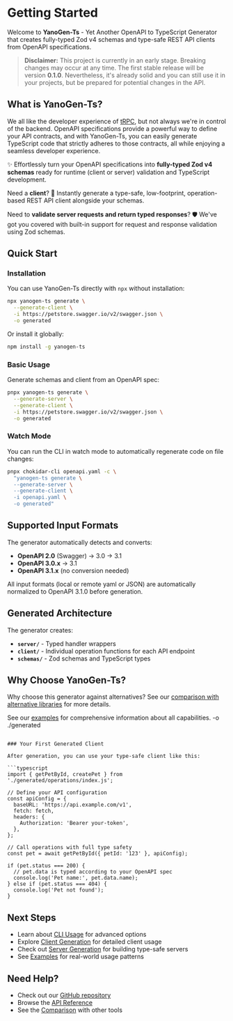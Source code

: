 # Getting Started

Welcome to **YanoGen-Ts** - Yet Another OpenAPI to TypeScript Generator that creates fully-typed Zod v4 schemas and type-safe REST API clients from OpenAPI specifications.

> **Disclaimer:** This project is currently in an early stage. Breaking changes may occur at any time. The first stable release will be version **0.1.0**. Nevertheless, it's already solid and you can still use it in your projects, but be prepared for potential changes in the API.

## What is YanoGen-Ts?

We all like the developer experience of [tRPC](https://trpc.io/), but not always we're in control of the backend. OpenAPI specifications provide a powerful way to define your API contracts, and with YanoGen-Ts, you can easily generate TypeScript code that strictly adheres to those contracts, all while enjoying a seamless developer experience.

✨ Effortlessly turn your OpenAPI specifications into **fully-typed Zod v4 schemas** ready for runtime (client or server) validation and TypeScript development.

Need a **client**? 🚀 Instantly generate a type-safe, low-footprint, operation-based REST API client alongside your schemas.

Need to **validate server requests and return typed responses**? 🛡️ We've got you covered with built-in support for request and response validation using Zod schemas.

## Quick Start

### Installation

You can use YanoGen-Ts directly with `npx` without installation:

```bash
npx yanogen-ts generate \
  --generate-client \
  -i https://petstore.swagger.io/v2/swagger.json \
  -o generated
```

Or install it globally:

```bash
npm install -g yanogen-ts
```

### Basic Usage

Generate schemas and client from an OpenAPI spec:

```bash
pnpx yanogen-ts generate \
  --generate-server \
  --generate-client \
  -i https://petstore.swagger.io/v2/swagger.json \
  -o generated
```

### Watch Mode

You can run the CLI in watch mode to automatically regenerate code on file changes:

```bash
pnpx chokidar-cli openapi.yaml -c \
  "yanogen-ts generate \
  --generate-server \
  --generate-client \
  -i openapi.yaml \
  -o generated"
```

## Supported Input Formats

The generator automatically detects and converts:

- **OpenAPI 2.0** (Swagger) → 3.0 → 3.1
- **OpenAPI 3.0.x** → 3.1
- **OpenAPI 3.1.x** (no conversion needed)

All input formats (local or remote yaml or JSON) are automatically normalized to OpenAPI 3.1.0 before generation.

## Generated Architecture

The generator creates:

- **`server/`** - Typed handler wrappers
- **`client/`** - Individual operation functions for each API endpoint
- **`schemas/`** - Zod schemas and TypeScript types

## Why Choose YanoGen-Ts?

Why choose this generator against alternatives? See our [comparison with alternative libraries](/docs/comparison) for more details.

See our [examples](/docs/examples) for comprehensive information about all capabilities.
  -o ./generated
```

### Your First Generated Client

After generation, you can use your type-safe client like this:

```typescript
import { getPetById, createPet } from './generated/operations/index.js';

// Define your API configuration
const apiConfig = {
  baseURL: 'https://api.example.com/v1',
  fetch: fetch,
  headers: {
    Authorization: 'Bearer your-token',
  },
};

// Call operations with full type safety
const pet = await getPetById({ petId: '123' }, apiConfig);

if (pet.status === 200) {
  // pet.data is typed according to your OpenAPI spec
  console.log('Pet name:', pet.data.name);
} else if (pet.status === 404) {
  console.log('Pet not found');
}
```

## Next Steps

- Learn about [CLI Usage](./cli-usage) for advanced options
- Explore [Client Generation](./client-generation) for detailed client usage
- Check out [Server Generation](./server-generation) for building type-safe servers
- See [Examples](./examples) for real-world usage patterns

## Need Help?

- Check out our [GitHub repository](https://github.com/gunzip/yanogen-ts)
- Browse the [API Reference](./api-reference)
- See the [Comparison](./comparison) with other tools
